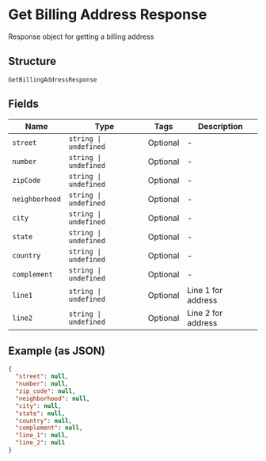 
# Get Billing Address Response

Response object for getting a billing address

## Structure

`GetBillingAddressResponse`

## Fields

| Name | Type | Tags | Description |
|  --- | --- | --- | --- |
| `street` | `string \| undefined` | Optional | - |
| `number` | `string \| undefined` | Optional | - |
| `zipCode` | `string \| undefined` | Optional | - |
| `neighborhood` | `string \| undefined` | Optional | - |
| `city` | `string \| undefined` | Optional | - |
| `state` | `string \| undefined` | Optional | - |
| `country` | `string \| undefined` | Optional | - |
| `complement` | `string \| undefined` | Optional | - |
| `line1` | `string \| undefined` | Optional | Line 1 for address |
| `line2` | `string \| undefined` | Optional | Line 2 for address |

## Example (as JSON)

```json
{
  "street": null,
  "number": null,
  "zip_code": null,
  "neighborhood": null,
  "city": null,
  "state": null,
  "country": null,
  "complement": null,
  "line_1": null,
  "line_2": null
}
```

